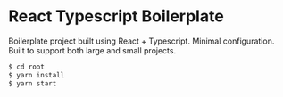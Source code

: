 # React Typescript Boilerplate

Boilerplate project built using React + Typescript. Minimal configuration. Built to support both large and small projects.

```sh
$ cd root
$ yarn install
$ yarn start
```
